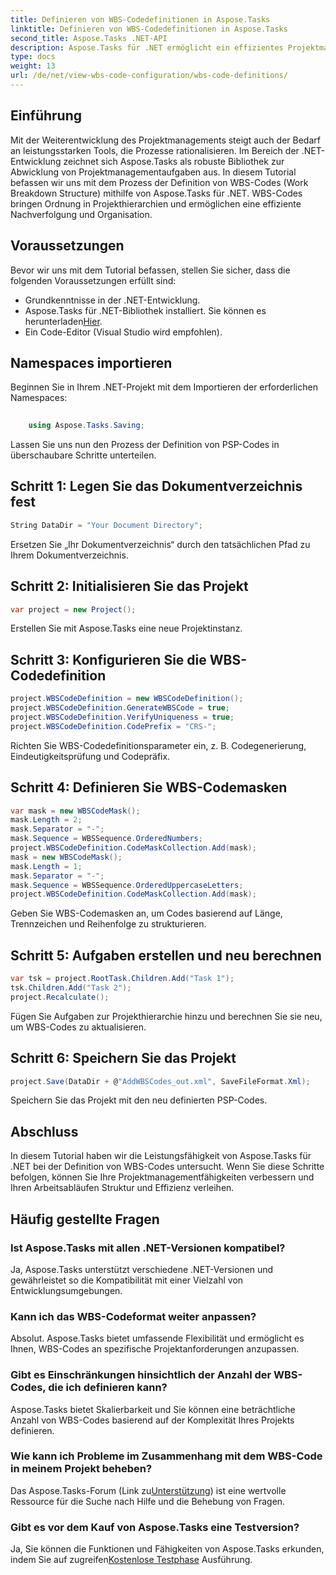```yaml
---
title: Definieren von WBS-Codedefinitionen in Aspose.Tasks
linktitle: Definieren von WBS-Codedefinitionen in Aspose.Tasks
second_title: Aspose.Tasks .NET-API
description: Aspose.Tasks für .NET ermöglicht ein effizientes Projektmanagement. Beherrschen Sie WBS-Codes mühelos mit unserem umfassenden Tutorial. Optimieren Sie noch heute Ihre Arbeitsabläufe!
type: docs
weight: 13
url: /de/net/view-wbs-code-configuration/wbs-code-definitions/
---
```

## Einführung
Mit der Weiterentwicklung des Projektmanagements steigt auch der Bedarf an leistungsstarken Tools, die Prozesse rationalisieren. Im Bereich der .NET-Entwicklung zeichnet sich Aspose.Tasks als robuste Bibliothek zur Abwicklung von Projektmanagementaufgaben aus. In diesem Tutorial befassen wir uns mit dem Prozess der Definition von WBS-Codes (Work Breakdown Structure) mithilfe von Aspose.Tasks für .NET. WBS-Codes bringen Ordnung in Projekthierarchien und ermöglichen eine effiziente Nachverfolgung und Organisation.
## Voraussetzungen
Bevor wir uns mit dem Tutorial befassen, stellen Sie sicher, dass die folgenden Voraussetzungen erfüllt sind:
- Grundkenntnisse in der .NET-Entwicklung.
-  Aspose.Tasks für .NET-Bibliothek installiert. Sie können es herunterladen[Hier](https://releases.aspose.com/tasks/net/).
- Ein Code-Editor (Visual Studio wird empfohlen).
## Namespaces importieren
Beginnen Sie in Ihrem .NET-Projekt mit dem Importieren der erforderlichen Namespaces:
```csharp
    
    using Aspose.Tasks.Saving;
```
Lassen Sie uns nun den Prozess der Definition von PSP-Codes in überschaubare Schritte unterteilen.

## Schritt 1: Legen Sie das Dokumentverzeichnis fest
```csharp
String DataDir = "Your Document Directory";
```
Ersetzen Sie „Ihr Dokumentverzeichnis“ durch den tatsächlichen Pfad zu Ihrem Dokumentverzeichnis.
## Schritt 2: Initialisieren Sie das Projekt
```csharp
var project = new Project();
```
Erstellen Sie mit Aspose.Tasks eine neue Projektinstanz.
## Schritt 3: Konfigurieren Sie die WBS-Codedefinition
```csharp
project.WBSCodeDefinition = new WBSCodeDefinition();
project.WBSCodeDefinition.GenerateWBSCode = true;
project.WBSCodeDefinition.VerifyUniqueness = true;
project.WBSCodeDefinition.CodePrefix = "CRS-";
```
Richten Sie WBS-Codedefinitionsparameter ein, z. B. Codegenerierung, Eindeutigkeitsprüfung und Codepräfix.
## Schritt 4: Definieren Sie WBS-Codemasken
```csharp
var mask = new WBSCodeMask();
mask.Length = 2;
mask.Separator = "-";
mask.Sequence = WBSSequence.OrderedNumbers;
project.WBSCodeDefinition.CodeMaskCollection.Add(mask);
mask = new WBSCodeMask();
mask.Length = 1;
mask.Separator = "-";
mask.Sequence = WBSSequence.OrderedUppercaseLetters;
project.WBSCodeDefinition.CodeMaskCollection.Add(mask);
```
Geben Sie WBS-Codemasken an, um Codes basierend auf Länge, Trennzeichen und Reihenfolge zu strukturieren.
## Schritt 5: Aufgaben erstellen und neu berechnen
```csharp
var tsk = project.RootTask.Children.Add("Task 1");
tsk.Children.Add("Task 2");
project.Recalculate();
```
Fügen Sie Aufgaben zur Projekthierarchie hinzu und berechnen Sie sie neu, um WBS-Codes zu aktualisieren.
## Schritt 6: Speichern Sie das Projekt
```csharp
project.Save(DataDir + @"AddWBSCodes_out.xml", SaveFileFormat.Xml);
```
Speichern Sie das Projekt mit den neu definierten PSP-Codes.
## Abschluss
In diesem Tutorial haben wir die Leistungsfähigkeit von Aspose.Tasks für .NET bei der Definition von WBS-Codes untersucht. Wenn Sie diese Schritte befolgen, können Sie Ihre Projektmanagementfähigkeiten verbessern und Ihren Arbeitsabläufen Struktur und Effizienz verleihen.
## Häufig gestellte Fragen
### Ist Aspose.Tasks mit allen .NET-Versionen kompatibel?
Ja, Aspose.Tasks unterstützt verschiedene .NET-Versionen und gewährleistet so die Kompatibilität mit einer Vielzahl von Entwicklungsumgebungen.
### Kann ich das WBS-Codeformat weiter anpassen?
Absolut. Aspose.Tasks bietet umfassende Flexibilität und ermöglicht es Ihnen, WBS-Codes an spezifische Projektanforderungen anzupassen.
### Gibt es Einschränkungen hinsichtlich der Anzahl der WBS-Codes, die ich definieren kann?
Aspose.Tasks bietet Skalierbarkeit und Sie können eine beträchtliche Anzahl von WBS-Codes basierend auf der Komplexität Ihres Projekts definieren.
### Wie kann ich Probleme im Zusammenhang mit dem WBS-Code in meinem Projekt beheben?
 Das Aspose.Tasks-Forum (Link zu[Unterstützung](https://forum.aspose.com/c/tasks/15)) ist eine wertvolle Ressource für die Suche nach Hilfe und die Behebung von Fragen.
### Gibt es vor dem Kauf von Aspose.Tasks eine Testversion?
 Ja, Sie können die Funktionen und Fähigkeiten von Aspose.Tasks erkunden, indem Sie auf zugreifen[Kostenlose Testphase](https://releases.aspose.com/) Ausführung.